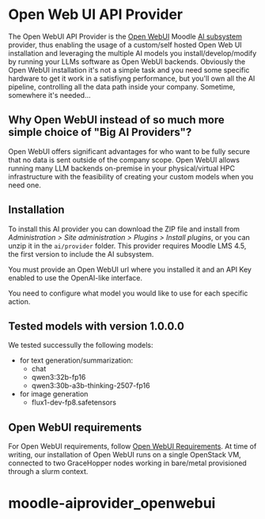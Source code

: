 # Open Web UI API Provider
The Open WebUI API Provider is the [Open WebUI](https://openwebui.com/) Moodle [AI subsystem](https://docs.moodle.org/405/en/AI_subsystem) provider, thus enabling the usage of a custom/self hosted Open Web UI installation and leveraging the multiple AI models you install/develop/modify by running your LLMs software as Open WebUI backends.
Obviously the Open WebUI installation it's not a simple task and you need some specific hardware to get it work in a satisfiyng performance, but you'll own all the AI pipeline, controlling all the data path inside your company.
Sometime, somewhere it's needed...

## Why Open WebUI instead of so much more simple choice of "Big AI Providers"?

Open WebUI offers significant advantages for who want to be fully secure that no data is sent outside of the company scope. Open WebUI allows running many LLM backends on-premise in your physical/virtual HPC infrastructure with the feasibility of creating your custom models when you need one.

## Installation

To install this AI provider you can download the ZIP file and install from *Administration > Site administration > Plugins > Install plugins*, or you can unzip it in the `ai/provider` folder.
This provider requires Moodle LMS 4.5, the first version to include the AI subsystem.

You must provide an Open WebUI url where you installed it and an API Key enabled to use the OpenAI-like interface.

You need to configure what model you would like to use for each specific action.

## Tested models with version 1.0.0.0

We tested successully the following models:
- for text generation/summarization:
	- chat
	- qwen3:32b-fp16
	- qwen3:30b-a3b-thinking-2507-fp16
- for image generation
	- flux1-dev-fp8.safetensors

## Open WebUI requirements
For Open WebUI requirements, follow [Open WebUI Requirements](https://docs.openwebui.com/getting-started/).
At time of writing, our installation of Open WebUI runs on a single OpenStack VM, connected to two GraceHopper nodes working in bare/metal provisioned through a slurm context.
# moodle-aiprovider_openwebui
